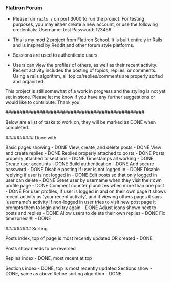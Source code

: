 ### Flatiron Forum

- Please run `rails s` on port 3000 to run the project. For testing purposes, you may either create a new account, or use the following credentials: 
                      Username: test
                      Password: 123456

- This is my mod 2 project from Flatiron School. It is built entirely in Rails and is inspired by Reddit and other forum style platforms.

- Sessions are used to authenticate users.

- Users can view the profiles of others, as well as their recent activity. Recent activity includes the posting of topics, replies, or comments. Using a rails algorithm, all topics/replies/comments are properly sorted and organized.

This project is still somewhat of a work in progress and the styling is not yet set in stone. Please let me know if you have any further suggestions or would like to contribute. Thank you!

#################################################

Below are a list of tasks to work on, they will be marked as DONE when completed.

########## Done with

Basic pages showing - DONE
View, create, and delete posts - DONE
View and create replies - DONE
Replies properly attached to posts - DONE
Posts properly attached to sections - DONE
Timestamps all working - DONE
Create user accounts - DONE
Build authentication - DONE
Add secure password - DONE
Disable posting if user is not logged in - DONE
Disable replying if user is not logged in - DONE
Edit posts so that only logged in user can delete - DONE
Greet user by username when they visit their own profile page - DONE
Comment counter pluralizes when more than one post - DONE
For user profiles, if user is logged in and on their own page it shows recent activity as 'your recent activity', and if viewing others pages it says 'username's activity
If non-logged in user tries to visit new post page it prompts them to login and try again - DONE
Adjust icons shown next to posts and replies - DONE
Allow users to delete their own replies - DONE
Fix timezones!!!!! - DONE

######### Sorting

Posts index, top of page is most recently updated OR created - DONE

Posts show needs to be reversed

Replies index - DONE, most recent at top

Sections index - DONE, top is most recently updated
Sections show - DONE, same as above
Refine sorting algorithm - DONE

